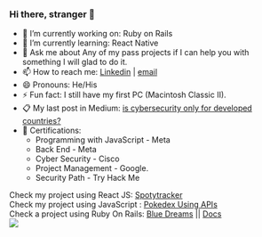 ### Hi there, stranger 👋

- 🔭 I’m currently working on: Ruby on Rails
- 🌱 I’m currently learning: React Native
- 💬 Ask me about Any of my pass projects if I can help you with something I will glad to do it.
- 📫 How to reach me: [Linkedin](https://www.linkedin.com/in/dgonzalesi/) | [email](mailto:assay-chill.0l@icloud.com?subject=[GitHub])
- 😄 Pronouns: He/His
- ⚡ Fun fact: I still have my first PC (Macintosh Classic II).
- 📋 My last post in Medium: [is cybersecurity only for developed countries?](https://medium.com/@dgonzalesi285/is-cybersecurity-only-for-developed-countries-c567cd93a0ce)
- 🥇 Certifications:
    - Programming with JavaScript - Meta 
    - Back End - Meta 
    - Cyber Security - Cisco
    - Project Management - Google.
    - Security Path - Try Hack Me

Check my project using React JS: [Spotytracker](https://fabulous-moonbeam-c5411a.netlify.app/)
<br>
Check my project using JavaScript : [Pokedex Using APIs](https://github.com/ErikStoupignan/Capstone-m2-APIs-baseapp-pokemon)
<br>
Check a project using Ruby On Rails: [Blue Dreams](https://blue-dreams-back-end.herokuapp.com/ships/index) || [Docs](https://documenter.getpostman.com/view/25472635/2s8ZDbUzpv#162b150b-68bd-4c85-860b-157a56653ab9)
<br>
<img src="https://www.codewars.com/users/dgonzalesi/badges/small"></img>
